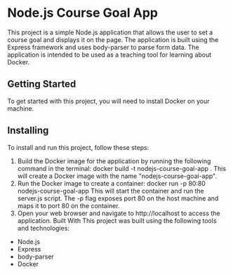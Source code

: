 # Node.js Course Goal App
This project is a simple Node.js application that allows the user to set a course goal and displays it on the page. The application is built using the Express framework and uses body-parser to parse form data. The application is intended to be used as a teaching tool for learning about Docker.

## Getting Started
To get started with this project, you will need to install Docker on your machine.

## Installing
To install and run this project, follow these steps:

1. Build the Docker image for the application by running the following command in the terminal:
docker build -t nodejs-course-goal-app .
This will create a Docker image with the name "nodejs-course-goal-app".
2. Run the Docker image to create a container:
docker run -p 80:80 nodejs-course-goal-app
This will start the container and run the server.js script. The -p flag exposes port 80 on the host machine and maps it to port 80 on the container.
3. Open your web browser and navigate to http://localhost to access the application.
Built With
This project was built using the following tools and technologies:

- Node.js
- Express
- body-parser
- Docker
